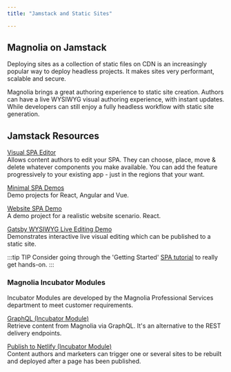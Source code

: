 ```yaml
---
title: "Jamstack and Static Sites"

---
```



## Magnolia on Jamstack

Deploying sites as a collection of static files on CDN is an increasingly popular way to deploy headless projects.
It makes sites very performant, scalable and secure.

Magnolia brings a great authoring experience to static site creation. Authors can have a live WYSIWYG visual authoring experience, with instant updates. While developers can still enjoy a fully headless workflow with static site generation. 

## Jamstack Resources

[Visual SPA Editor](/docs/visual-spa-editor)  
Allows content authors to edit your SPA. They can choose, place, move & delete whatever components you make available. You can add the feature progressively to your existing app - just in the regions that your want.

[Minimal SPA Demos](https://git.magnolia-cms.com/projects/DEMOS/repos/minimal-headless-spa-demos)  
Demo projects for React, Angular and Vue.

[Website SPA Demo](https://git.magnolia-cms.com/projects/DEMOS/repos/website-spa-demo)  
A demo project for a realistic website scenario. React.

[Gatsby WYSIWYG Live Editing Demo](https://git.magnolia-cms.com/users/czimmermann/repos/gatsby-spa-demo)  
Demonstrates interactive live visual editing which can be published to a static site.


:::tip TIP
Consider going through the 'Getting Started' [SPA tutorial](getting-started/hello-spa) to really get hands-on.
:::

### Magnolia Incubator Modules

Incubator Modules are developed by the Magnolia Professional Services department to meet customer requirements. 

[GraphQL (Incubator Module)](https://wiki.magnolia-cms.com/display/SERVICES/GraphQL)    
Retrieve content from Magnolia via GraphQL. It's an alternative to the REST delivery endpoints.

[Publish to Netlify (Incubator Module)](https://wiki.magnolia-cms.com/display/SERVICES/Netlify+integration)  
Content authors and marketers can trigger one or several sites to be rebuilt and deployed after a page has been published.

